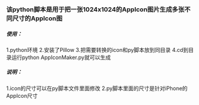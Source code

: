 ### 该python脚本是用于把一张1024x1024的AppIcon图片生成多张不同尺寸的AppIcon图

##### 使用：
1.python环境
2.安装了Pillow
3.把需要转换的icon和py脚本放到同目录
4.cd到目录运行python AppIconMaker.py就可以生成

##### 说明：
1.icon的尺寸可以在py脚本文件里面修改
2.py脚本里面的尺寸是针对iPhone的AppIcon尺寸
